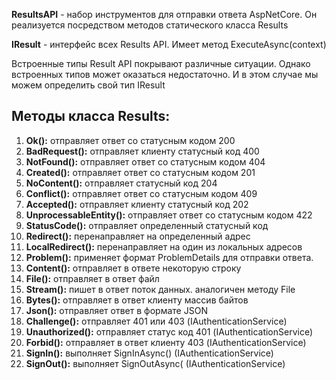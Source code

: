 **ResultsAPI** - набор инструментов для отправки ответа AspNetCore. Он реализуется посредством методов статического класса Results

**IResult** - интерфейс всех Results API. Имеет метод ExecuteAsync(context)

Встроенные типы Result API покрывают различные ситуации. Однако встроенных типов может оказаться недостаточно. И в этом случае мы можем определить свой тип IResult

## Методы класса Results:

1. **Ok():** отправляет ответ со статусным кодом 200
2. **BadRequest():** отправляет клиенту статусный код 400
3. **NotFound():** отправляет ответ со статусным кодом 404
4. **Created():** отправляет ответ со статусным кодом 201
5. **NoContent():** отправляет статусный код 204
6. **Conflict():** отправляет ответ со статусным кодом 409
7. **Accepted():** отправляет клиенту статусный код 202
8. **UnprocessableEntity():** отправляет ответ со статусным кодом 422
9. **StatusCode():** отправляет определенный статусный код
10. **Redirect():** перенаправляет на определенный адрес
11. **LocalRedirect():** перенаправляет на один из локальных адресов
12. **Problem():** применяет формат ProblemDetails для отправки ответа.
13. **Content():** отправляет в ответе некоторую строку
14. **File():** отправляет в ответ файл
15. **Stream():** пишет в ответ поток данных. аналогичен методу File
16. **Bytes():** отправляет в ответ клиенту массив байтов
17. **Json():** отправляет ответ в формате JSON
18. **Challenge():** отправляет 401 или 403 (IAuthenticationService)
19. **Unauthorized():** отправляет статус код 401 (IAuthenticationService)
20. **Forbid():** отправляет в ответ клиенту 403 (IAuthenticationService)
21. **SignIn():** выполняет SignInAsync() (IAuthenticationService)
22. **SignOut():** выполняет SignOutAsync( (IAuthenticationService)